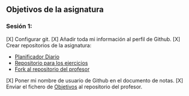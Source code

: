 ## Objetivos de la asignatura
### Sesión 1:

[X] Configurar git.
[X] Añadir toda mi información al perfil de Github.
[X] Crear repositorios de la asignatura:
- [Planificador Diario](https://github.com/jomaenfe/Planificador_diario-IV1819)
- [Repositorio para los ejercicios](https://github.com/jomaenfe/Ejercicios-IV1819)
- [Fork al repositorio del profesor](https://github.com/jomaenfe/IV-18-19)

[X] Poner mi nombre de usuario de Github en el documento de notas.
[X] Enviar el fichero de [Objetivos]() al repositorio del profesor.



